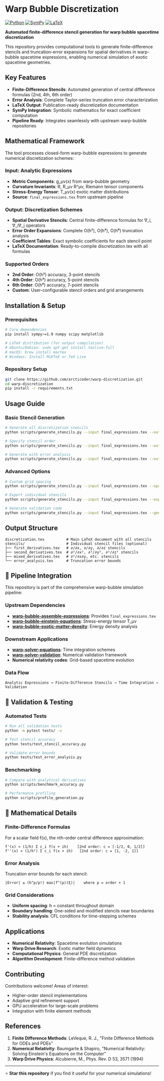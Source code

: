 # Warp Bubble Discretization

[![Python](https://img.shields.io/badge/Python-3.8+-blue.svg)](https://python.org)
[![SymPy](https://img.shields.io/badge/SymPy-Latest-green.svg)](https://sympy.org)
[![LaTeX](https://img.shields.io/badge/LaTeX-Required-red.svg)](https://latex-project.org)

**Automated finite-difference stencil generation for warp bubble spacetime discretization**

This repository provides computational tools to generate finite-difference stencils and truncation-error expansions for spatial derivatives in warp-bubble spacetime expressions, enabling numerical simulation of exotic spacetime geometries.

## Key Features

- **Finite-Difference Stencils**: Automated generation of central difference formulas (2nd, 4th, 6th order)
- **Error Analysis**: Complete Taylor-series truncation error characterization
- **LaTeX Output**: Publication-ready discretization documentation
- **SymPy Integration**: Symbolic mathematics for exact coefficient computation
- **Pipeline Ready**: Integrates seamlessly with upstream warp-bubble repositories

## Mathematical Framework

The tool processes closed-form warp-bubble expressions to generate numerical discretization schemes:

### Input: Analytic Expressions
- **Metric Components**: g_μν(x) from warp-bubble geometry
- **Curvature Invariants**: R, R_μν R^μν, Riemann tensor components  
- **Stress-Energy Tensor**: T_μν(x) exotic matter distributions
- **Source**: `final_expressions.tex` from upstream pipeline

### Output: Discretization Schemes
- **Spatial Derivative Stencils**: Central finite-difference formulas for ∇_i, ∇_i∇_j operators
- **Error Order Expansions**: Complete O(h²), O(h⁴), O(h⁶) truncation analysis
- **Coefficient Tables**: Exact symbolic coefficients for each stencil point
- **LaTeX Documentation**: Ready-to-compile discretization.tex with all formulas

### Supported Orders
- **2nd Order**: O(h²) accuracy, 3-point stencils
- **4th Order**: O(h⁴) accuracy, 5-point stencils  
- **6th Order**: O(h⁶) accuracy, 7-point stencils
- **Custom**: User-configurable stencil orders and grid arrangements

## Installation & Setup

### Prerequisites
```bash
# Core dependencies
pip install sympy>=1.9 numpy scipy matplotlib

# LaTeX distribution (for output compilation)
# Ubuntu/Debian: sudo apt-get install texlive-full
# macOS: brew install mactex
# Windows: Install MiKTeX or TeX Live
```

### Repository Setup
```bash
git clone https://github.com/arcticoder/warp-discretization.git
cd warp-discretization
pip install -r requirements.txt
```

## Usage Guide

### Basic Stencil Generation
```bash
# Generate all discretization stencils
python scripts/generate_stencils.py --input final_expressions.tex --output discretization.tex

# Specify stencil order
python scripts/generate_stencils.py --input final_expressions.tex --output discretization.tex --order 4

# Generate with error analysis
python scripts/generate_stencils.py --input final_expressions.tex --output discretization.tex --error-analysis
```

### Advanced Options
```bash
# Custom grid spacing
python scripts/generate_stencils.py --input final_expressions.tex --spacing-symbol "Delta_x"

# Export individual stencils
python scripts/generate_stencils.py --input final_expressions.tex --export-individual --output-dir stencils/

# Generate validation code
python scripts/generate_stencils.py --input final_expressions.tex --generate-tests
```

## Output Structure

```
discretization.tex          # Main LaTeX document with all stencils
stencils/                   # Individual stencil files (optional)
├── first_derivatives.tex   # ∂/∂x, ∂/∂y, ∂/∂z stencils
├── second_derivatives.tex  # ∂²/∂x², ∂²/∂y², ∂²/∂z² stencils
├── mixed_derivatives.tex   # ∂²/∂x∂y, etc. stencils
└── error_analysis.tex      # Truncation error bounds
```

## 🔗 Pipeline Integration

This repository is part of the comprehensive warp-bubble simulation pipeline:

### Upstream Dependencies
- **[warp-bubble-assemble-expressions](../warp-bubble-assemble-expressions)**: Provides `final_expressions.tex`
- **[warp-bubble-einstein-equations](../warp-bubble-einstein-equations)**: Stress-energy tensor T_μν
- **[warp-bubble-exotic-matter-density](../warp-bubble-exotic-matter-density)**: Energy density analysis

### Downstream Applications  
- **[warp-solver-equations](../warp-solver-equations)**: Time integration schemes
- **[warp-solver-validation](../warp-solver-validation)**: Numerical validation framework
- **Numerical relativity codes**: Grid-based spacetime evolution

### Data Flow
```
Analytic Expressions → Finite-Difference Stencils → Time Integration → Validation
```

## 🧪 Validation & Testing

### Automated Tests
```bash
# Run all validation tests
python -m pytest tests/ -v

# Test stencil accuracy
python tests/test_stencil_accuracy.py

# Validate error bounds
python tests/test_error_analysis.py
```

### Benchmarking
```bash
# Compare with analytical derivatives
python scripts/benchmark_accuracy.py

# Performance profiling
python scripts/profile_generation.py
```

## 📖 Mathematical Details

### Finite-Difference Formulas
For a scalar field f(x), the nth-order central difference approximation:

```
f'(x) ≈ (1/h) Σ c_i f(x + ih)    [2nd order: c = [-1/2, 0, 1/2]]
f''(x) ≈ (1/h²) Σ c_i f(x + ih)   [2nd order: c = [1, -2, 1]]
```

### Error Analysis
Truncation error bounds for each stencil:
```
|Error| ≤ (h^p/p!) max|f^(p)(ξ)|    where p = order + 1
```

### Grid Considerations
- **Uniform spacing**: h = constant throughout domain
- **Boundary handling**: One-sided and modified stencils near boundaries
- **Stability analysis**: CFL conditions for time-stepping schemes

## Applications

- **Numerical Relativity**: Spacetime evolution simulations
- **Warp Drive Research**: Exotic matter field dynamics
- **Computational Physics**: General PDE discretization
- **Algorithm Development**: Finite-difference method validation

## Contributing

Contributions welcome! Areas of interest:
- Higher-order stencil implementations
- Adaptive grid refinement support
- GPU acceleration for large-scale problems
- Integration with finite element methods

## References

1. **Finite Difference Methods**: LeVeque, R. J., "Finite Difference Methods for ODEs and PDEs"
2. **Numerical Relativity**: Baumgarte & Shapiro, "Numerical Relativity: Solving Einstein's Equations on the Computer"
3. **Warp Drive Physics**: Alcubierre, M., Phys. Rev. D 53, 3571 (1994)

---

⭐ **Star this repository** if you find it useful for your numerical simulations!
